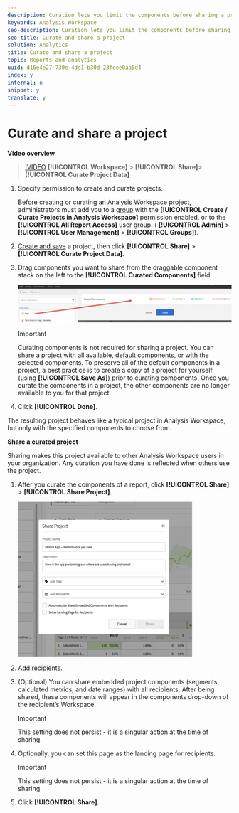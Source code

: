 ```yaml
---
description: Curation lets you limit the components before sharing a project. You can share a project and its components with marketers and other non-analysts in your business. Annotate and apply tags to projects.
keywords: Analysis Workspace
seo-description: Curation lets you limit the components before sharing a project. You can share a project and its components with marketers and other non-analysts in your business. Annotate and apply tags to projects.
seo-title: Curate and share a project
solution: Analytics
title: Curate and share a project
topic: Reports and analytics
uuid: d16e4e27-730e-4de1-b30d-23feee0aa5d4
index: y
internal: n
snippet: y
translate: y
---
```


# Curate and share a project

**Video overview** 
>[!VIDEO](https://vimeo.com/LJJRskdmlOg) **[!UICONTROL  Workspace]** > **[!UICONTROL  Share]**> **[!UICONTROL  Curate Project Data]** 

1. Specify permission to create and curate projects. 

   Before creating or curating an Analysis Workspace project, administrators must add you to a [ group](https://marketing.adobe.com/resources/help/en_US/reference/?f=groups) with the **[!UICONTROL  Create / Curate Projects in Analysis Workspace]** permission enabled, or to the **[!UICONTROL  All Report Access]** user group. ( **[!UICONTROL  Admin]** > **[!UICONTROL  User Management]** > **[!UICONTROL  Groups]**). 

1. [ Create and save](../analysis_workspace_bucket/freeform_overview/t_freeform_project.md#task_C2C698ACC7954062A28E4784911E6CF2) a project, then click **[!UICONTROL  Share]** > **[!UICONTROL  Curate Project Data]**. 

1. Drag components you want to share from the draggable component stack on the left to the **[!UICONTROL  Curated Components]** field. 

   ![](assets/curated-components.png) 


   >[!IMPORTANT]
   >
   >Curating components is not required for sharing a project. You can share a project with all available, default components, or with the selected components. To preserve all of the default components in a project, a best practice is to create a copy of a project for yourself (using **[!UICONTROL  Save As]**) prior to curating components. Once you curate the components in a project, the other components are no longer available to you for that project. 


1. Click **[!UICONTROL  Done]**. 

The resulting project behaves like a typical project in Analysis Workspace, but only with the specified components to choose from. 

**Share a curated project** 

Sharing makes this project available to other Analysis Workspace users in your organization. Any curation you have done is reflected when others use the project. 

1. After you curate the components of a report, click **[!UICONTROL  Share]** > **[!UICONTROL  Share Project]**. 



   ![](assets/share_component.png) 

1. Add recipients. 

1. (Optional) You can share embedded project components (segments, calculated metrics, and date ranges) with all recipients. After being shared, these components will appear in the components drop-down of the recipient’s Workspace. 
   >[!IMPORTANT]
   >
   >This setting does not persist - it is a singular action at the time of sharing.

1. Optionally, you can set this page as the landing page for recipients. 
   >[!IMPORTANT]
   >
   >This setting does not persist - it is a singular action at the time of sharing.

1. Click **[!UICONTROL  Share]**.

<!-- <p> <b>Annotate and tag a project</b> </p> 
<p>An alternative way to collaborate on a project is to use the Information panel. This panel will be re-introduced in an upcoming release. </p> 
<p> </p> 
<ul id="ul_EFD045FD9F3B4BF8A70637B00EE0BC9C"> 
 <li id="li_EC6C5EAF9C234E76BDA7FF0226B82083">Tag reports for sharing. </li> 
 <li id="li_CF6A438C55F847F8890F8CB674CAA4F7">Specify the recipient (filter by permission group or user name), the storage folder. In-product notifications let users know that they have a shared report waiting. </li> 
 <li id="li_C8E088DA43024277908705CB0F3A142A">Write messages or report descriptions for recipients. </li> 
 <li id="li_342EB4758C344B859757E23691068FA3"> Select the dimensions, metrics, and segments to recommend to a non-analyst colleague, who can view the report you are curating and sharing. Curating the component gives the recipient access to those components, based on their permission settings. </li> 
 <li id="li_6487500F9315481599B7F3897998879F"> Add suggested items to a previously configured report. These new items exist as recommended selectable options. </li> 
</ul> -->

